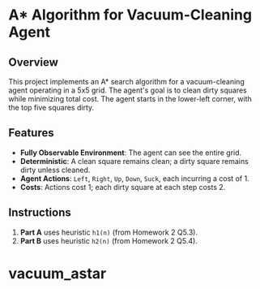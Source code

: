 # A* Algorithm for Vacuum-Cleaning Agent

## Overview

This project implements an A* search algorithm for a vacuum-cleaning agent operating in a 5x5 grid. The agent's goal is to clean dirty squares while minimizing total cost. The agent starts in the lower-left corner, with the top five squares dirty.

## Features

- **Fully Observable Environment**: The agent can see the entire grid.
- **Deterministic**: A clean square remains clean; a dirty square remains dirty unless cleaned.
- **Agent Actions**: `Left`, `Right`, `Up`, `Down`, `Suck`, each incurring a cost of 1.
- **Costs**: Actions cost 1; each dirty square at each step costs 2.

## Instructions

1. **Part A** uses heuristic `h1(n)` (from Homework 2 Q5.3).
2. **Part B** uses heuristic `h2(n)` (from Homework 2 Q5.4).

# vacuum_astar
